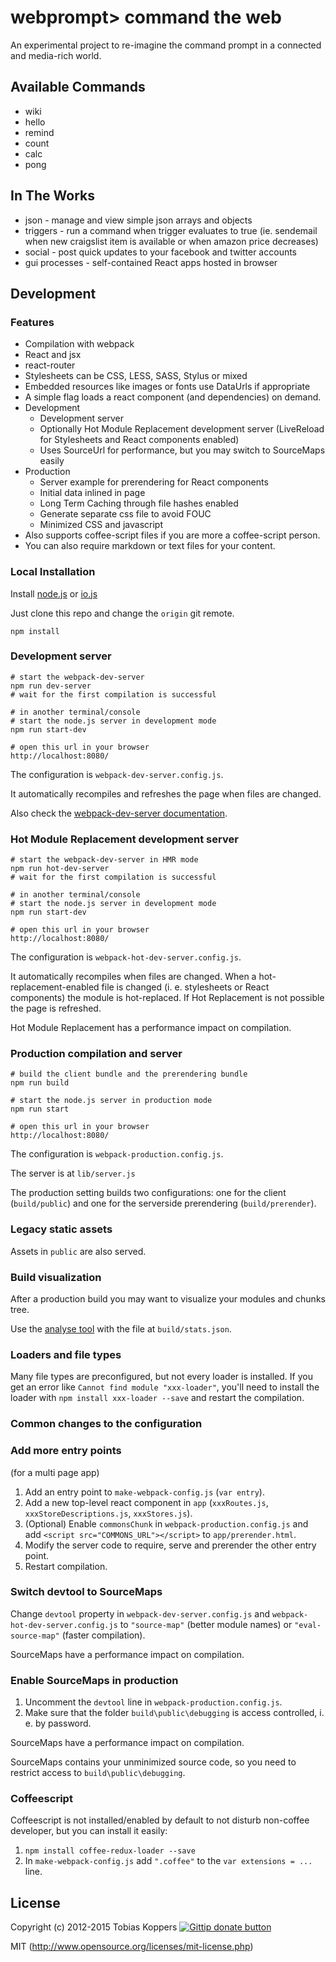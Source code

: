 # webprompt> command the web

An experimental project to re-imagine the command prompt in a connected and media-rich world.

## Available Commands

* wiki
* hello
* remind
* count
* calc
* pong

## In The Works

* json - manage and view simple json arrays and objects
* triggers - run a command when trigger evaluates to true (ie. sendemail when new craigslist item is available or when amazon price decreases)
* social - post quick updates to your facebook and twitter accounts
* gui processes - self-contained React apps hosted in browser

## Development

### Features

* Compilation with webpack
* React and jsx
* react-router
* Stylesheets can be CSS, LESS, SASS, Stylus or mixed
* Embedded resources like images or fonts use DataUrls if appropriate
* A simple flag loads a react component (and dependencies) on demand.
* Development
  * Development server
  * Optionally Hot Module Replacement development server (LiveReload for Stylesheets and React components enabled)
  * Uses SourceUrl for performance, but you may switch to SourceMaps easily
* Production
  * Server example for prerendering for React components
  * Initial data inlined in page
  * Long Term Caching through file hashes enabled
  * Generate separate css file to avoid FOUC
  * Minimized CSS and javascript
* Also supports coffee-script files if you are more a coffee-script person.
* You can also require markdown or text files for your content.


### Local Installation

Install [node.js](https://nodejs.org) or [io.js](https://iojs.org)

Just clone this repo and change the `origin` git remote.

``` text
npm install
```


### Development server

``` text
# start the webpack-dev-server
npm run dev-server
# wait for the first compilation is successful

# in another terminal/console
# start the node.js server in development mode
npm run start-dev

# open this url in your browser
http://localhost:8080/
```

The configuration is `webpack-dev-server.config.js`.

It automatically recompiles and refreshes the page when files are changed.

Also check the [webpack-dev-server documentation](http://webpack.github.io/docs/webpack-dev-server.html).


###  Hot Module Replacement development server

``` text
# start the webpack-dev-server in HMR mode
npm run hot-dev-server
# wait for the first compilation is successful

# in another terminal/console
# start the node.js server in development mode
npm run start-dev

# open this url in your browser
http://localhost:8080/
```

The configuration is `webpack-hot-dev-server.config.js`.

It automatically recompiles when files are changed. When a hot-replacement-enabled file is changed (i. e. stylesheets or React components) the module is hot-replaced. If Hot Replacement is not possible the page is refreshed.

Hot Module Replacement has a performance impact on compilation.


###  Production compilation and server

``` text
# build the client bundle and the prerendering bundle
npm run build

# start the node.js server in production mode
npm run start

# open this url in your browser
http://localhost:8080/
```

The configuration is `webpack-production.config.js`.

The server is at `lib/server.js`

The production setting builds two configurations: one for the client (`build/public`) and one for the serverside prerendering (`build/prerender`).


###  Legacy static assets

Assets in `public` are also served.


###  Build visualization

After a production build you may want to visualize your modules and chunks tree.

Use the [analyse tool](http://webpack.github.io/analyse/) with the file at `build/stats.json`.


###  Loaders and file types

Many file types are preconfigured, but not every loader is installed. If you get an error like `Cannot find module "xxx-loader"`, you'll need to install the loader with `npm install xxx-loader --save` and restart the compilation.


###  Common changes to the configuration

### Add more entry points

(for a multi page app)

1. Add an entry point to `make-webpack-config.js` (`var entry`).
2. Add a new top-level react component in `app` (`xxxRoutes.js`, `xxxStoreDescriptions.js`, `xxxStores.js`).
3. (Optional) Enable `commonsChunk` in `webpack-production.config.js` and add `<script src="COMMONS_URL"></script>` to `app/prerender.html`.
4. Modify the server code to require, serve and prerender the other entry point.
5. Restart compilation.

### Switch devtool to SourceMaps

Change `devtool` property in `webpack-dev-server.config.js` and `webpack-hot-dev-server.config.js` to `"source-map"` (better module names) or `"eval-source-map"` (faster compilation).

SourceMaps have a performance impact on compilation.

### Enable SourceMaps in production

1. Uncomment the `devtool` line in `webpack-production.config.js`.
2. Make sure that the folder `build\public\debugging` is access controlled, i. e. by password.

SourceMaps have a performance impact on compilation.

SourceMaps contains your unminimized source code, so you need to restrict access to `build\public\debugging`.

### Coffeescript

Coffeescript is not installed/enabled by default to not disturb non-coffee developer, but you can install it easily:

1. `npm install coffee-redux-loader --save`
2. In `make-webpack-config.js` add `".coffee"` to the `var extensions = ...` line.


## License

Copyright (c) 2012-2015 Tobias Koppers [![Gittip donate button](http://img.shields.io/gittip/sokra.png)](https://www.gittip.com/sokra/)

MIT (http://www.opensource.org/licenses/mit-license.php)

